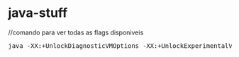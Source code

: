 # java-stuff

//comando para ver todas as flags disponiveis
<pre>
java -XX:+UnlockDiagnosticVMOptions -XX:+UnlockExperimentalVMOptions -XX:+PrintFlagsFinal -XX:+UseJVMCICompiler -XX:+JVMCIPrintProperties -XX:+PrintFlagsWithComments -XshowSettings:properties -Djvmci.PrintConfig -version
 </pre>
